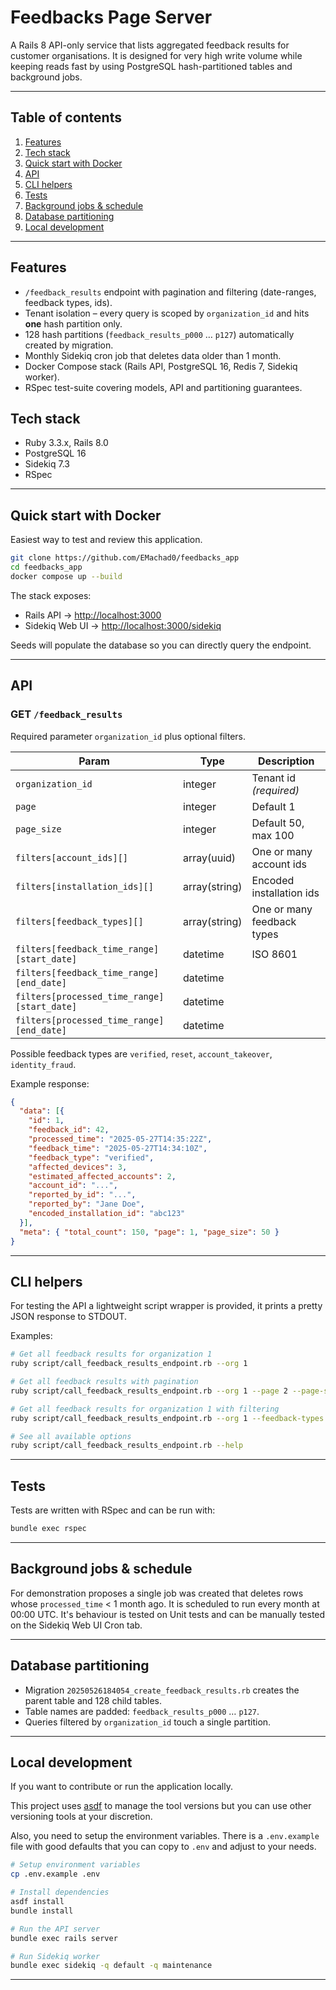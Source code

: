 # Feedbacks Page Server

A Rails 8 API-only service that lists aggregated feedback results for customer organisations. It is designed for very high write volume while keeping reads fast by using PostgreSQL hash-partitioned tables and background jobs.

---

## Table of contents
1.  [Features](#features)
2.  [Tech stack](#tech-stack)
3.  [Quick start with Docker](#quick-start-with-docker)
4.  [API](#api)
5.  [CLI helpers](#cli-helpers)
6.  [Tests](#tests)
8.  [Background jobs & schedule](#background-jobs--schedule)
7.  [Database partitioning](#database-partitioning)
9.  [Local development](#local-development)

---

## Features
* `/feedback_results` endpoint with pagination and filtering (date-ranges, feedback types, ids).
* Tenant isolation – every query is scoped by `organization_id` and hits **one** hash partition only.
* 128 hash partitions (`feedback_results_p000` … `p127`) automatically created by migration.
* Monthly Sidekiq cron job that deletes data older than 1 month.
* Docker Compose stack (Rails API, PostgreSQL 16, Redis 7, Sidekiq worker).
* RSpec test-suite covering models, API and partitioning guarantees.

## Tech stack
* Ruby 3.3.x, Rails 8.0
* PostgreSQL 16
* Sidekiq 7.3
* RSpec

---

## Quick start with Docker

Easiest way to test and review this application.

```bash
git clone https://github.com/EMachad0/feedbacks_app
cd feedbacks_app
docker compose up --build
```
The stack exposes:
* Rails API -> <http://localhost:3000>
* Sidekiq Web UI -> <http://localhost:3000/sidekiq>

Seeds will populate the database so you can directly query the endpoint.

---

## API

### GET `/feedback_results`

Required parameter `organization_id` plus optional filters.

| Param | Type | Description |
|-------|------|-------------|
| `organization_id` | integer | Tenant id *(required)* |
| `page` | integer | Default 1 |
| `page_size` | integer | Default 50, max 100 |
| `filters[account_ids][]` | array(uuid) | One or many account ids |
| `filters[installation_ids][]` | array(string) | Encoded installation ids |
| `filters[feedback_types][]` | array(string) | One or many feedback types |
| `filters[feedback_time_range][start_date]` | datetime | ISO 8601 |
| `filters[feedback_time_range][end_date]` | datetime | |
| `filters[processed_time_range][start_date]` | datetime | |
| `filters[processed_time_range][end_date]` | datetime | |

Possible feedback types are `verified`, `reset`, `account_takeover`, `identity_fraud`.

Example response:
```json
{
  "data": [{
    "id": 1,
    "feedback_id": 42,
    "processed_time": "2025-05-27T14:35:22Z",
    "feedback_time": "2025-05-27T14:34:10Z",
    "feedback_type": "verified",
    "affected_devices": 3,
    "estimated_affected_accounts": 2,
    "account_id": "...",
    "reported_by_id": "...",
    "reported_by": "Jane Doe",
    "encoded_installation_id": "abc123"
  }],
  "meta": { "total_count": 150, "page": 1, "page_size": 50 }
}
```

---

## CLI helpers

For testing the API a lightweight script wrapper is provided, it prints a pretty JSON response to STDOUT.

Examples:

```bash
# Get all feedback results for organization 1
ruby script/call_feedback_results_endpoint.rb --org 1

# Get all feedback results with pagination
ruby script/call_feedback_results_endpoint.rb --org 1 --page 2 --page-size 5

# Get all feedback results for organization 1 with filtering
ruby script/call_feedback_results_endpoint.rb --org 1 --feedback-types verified,reset

# See all available options
ruby script/call_feedback_results_endpoint.rb --help
```

---

## Tests

Tests are written with RSpec and can be run with:

```bash
bundle exec rspec
```
---

## Background jobs & schedule

For demonstration proposes a single job was created that deletes rows whose `processed_time` < 1 month ago.
It is scheduled to run every month at 00:00 UTC.
It's behaviour is tested on Unit tests and can be manually tested on the Sidekiq Web UI Cron tab.

---

## Database partitioning
* Migration `20250526184054_create_feedback_results.rb` creates the parent table and 128 child tables.
* Table names are padded: `feedback_results_p000` … `p127`.
* Queries filtered by `organization_id` touch a single partition.

---

## Local development

If you want to contribute or run the application locally.

This project uses [asdf](https://asdf-vm.com/) to manage the tool versions but you can use other versioning tools at your discretion.

Also, you need to setup the environment variables. There is a `.env.example` file with good defaults that you can copy to `.env` and adjust to your needs.

```bash
# Setup environment variables
cp .env.example .env

# Install dependencies
asdf install
bundle install

# Run the API server
bundle exec rails server

# Run Sidekiq worker
bundle exec sidekiq -q default -q maintenance
```

---
